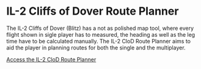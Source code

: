 # IL-2 Cliffs of Dover Route Planner
The IL-2 Cliffs of Dover (Blitz) has a not as polished map tool, where every flight shown in sigle player has to measured, the heading as well as the leg time have to be calculated manually. The IL-2 CloD Route Planner aims to aid the player in planning routes for both the single and the multiplayer.

[Access the IL-2 CloD Route Planner](ig-66.github.io/IL-2-CloD-Route-Planner/)
